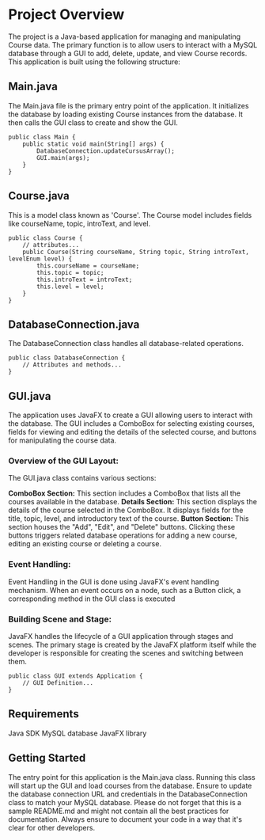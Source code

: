 # Project Overview
The project is a Java-based application for managing and manipulating Course data. The primary function is to allow users to interact with a MySQL database through a GUI to add, delete, update, and view Course records.
This application is built using the following structure:

## Main.java
The Main.java file is the primary entry point of the application. It initializes the database by loading existing Course instances from the database. It then calls the GUI class to create and show the GUI.

    public class Main {
	    public static void main(String[] args) {
	        DatabaseConnection.updateCursusArray();
	        GUI.main(args);
		}
	}
## Course.java
This is a model class known as 'Course'. The Course model includes fields like courseName, topic, introText, and level.

    public class Course {
	    // attributes...
	    public Course(String courseName, String topic, String introText, levelEnum level) {
	        this.courseName = courseName;
	        this.topic = topic;
	        this.introText = introText;
	        this.level = level;
	    }
	}
## DatabaseConnection.java
The DatabaseConnection class handles all database-related operations.

    public class DatabaseConnection {
	    // Attributes and methods...
	}
## GUI.java
The application uses JavaFX to create a GUI allowing users to interact with the database. The GUI includes a ComboBox for selecting existing courses, fields for viewing and editing the details of the selected course, and buttons for manipulating the course data.


### Overview of the GUI Layout:
The GUI.java class contains various sections:

**ComboBox Section:** This section includes a ComboBox that lists all the courses available in the database.
**Details Section:** This section displays the details of the course selected in the ComboBox. It displays fields for the title, topic, level, and introductory text of the course.
**Button Section:** This section houses the "Add", "Edit", and "Delete" buttons. Clicking these buttons triggers related database operations for adding a new course, editing an existing course or deleting a course.


### Event Handling:
Event Handling in the GUI is done using JavaFX's event handling mechanism. When an event occurs on a node, such as a Button click, a corresponding method in the GUI class is executed


### Building Scene and Stage:
JavaFX handles the lifecycle of a GUI application through stages and scenes. The primary stage is created by the JavaFX platform itself while the developer is responsible for creating the scenes and switching between them.

    public class GUI extends Application {
	    // GUI Definition...
	}

## Requirements
Java SDK
MySQL database
JavaFX library

## Getting Started
The entry point for this application is the Main.java class. Running this class will start up the GUI and load courses from the database.
Ensure to update the database connection URL and credentials in the DatabaseConnection class to match your MySQL database.
Please do not forget that this is a sample README.md and might not contain all the best practices for documentation. Always ensure to document your code in a way that it's clear for other developers.